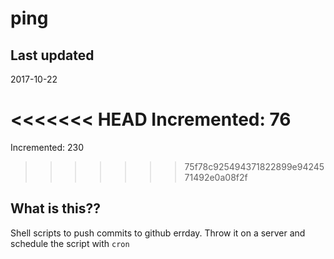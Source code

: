 # ping

## Last updated
2017-10-22

<<<<<<< HEAD
Incremented: 76
=======
Incremented: 230
>>>>>>> 75f78c925494371822899e9424571492e0a08f2f

## What is this?? 
Shell scripts to push commits to github errday. Throw it on a server and schedule the script with `cron`
